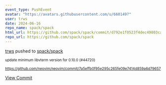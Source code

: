 ```yaml
---
event_type: PushEvent
avatar: "https://avatars.githubusercontent.com/u/660149?"
user: trws
date: 2024-06-16
repo_name: spack/spack
html_url: https://github.com/spack/spack/commit/d792e1f0523f4dec49803ca5d0844cccb384b059
repo_url: https://github.com/spack/spack
---
```


<a href='https://github.com/trws' target='_blank'>trws</a> pushed to <a href='https://github.com/spack/spack' target='_blank'>spack/spack</a>

<small>update minimum libvterm version for 0.10.0 (#44720)

https://github.com/neovim/neovim/commit/7a5effb0f95e295c265fe09e7414d859a6d79657</small>

<a href='https://github.com/spack/spack/commit/d792e1f0523f4dec49803ca5d0844cccb384b059' target='_blank'>View Commit</a>